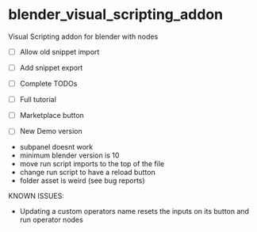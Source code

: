 # blender_visual_scripting_addon
Visual Scripting addon for blender with nodes


- [ ] Allow old snippet import
- [ ] Add snippet export
- [ ] Complete TODOs
- [ ] Full tutorial
- [ ] Marketplace button
- [ ] New Demo version


- subpanel doesnt work
- minimum blender version is 10
- move run script imports to the top of the file
- change run script to have a reload button
- folder asset is weird (see bug reports)


KNOWN ISSUES:

- Updating a custom operators name resets the inputs on its button and run operator nodes